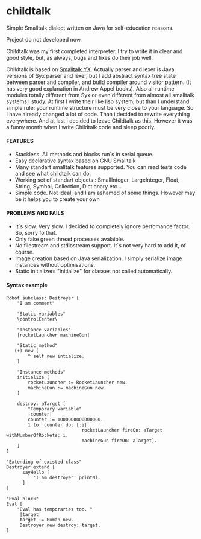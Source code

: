 childtalk
==========

Simple Smalltalk dialect written on Java for self-education reasons.<br />

Project do not developed now.

Childtalk was my first completed interpreter. I try to write it in clear and good style,&nbsp;but,&nbsp;as always,&nbsp;bugs and fixes do their job well.

Childtalk is based on <a href = 'http://code.google.com/p/syx/'>Smalltalk YX</a>.
Actually parser and lexer is Java versions of Syx parser and lexer, but I add abstract syntax tree state between parser and compiler,
and build compiler around visitor pattern. (It has very good explanation in  Andrew Appel books). 
Also all runtime modules totally different from Syx or even different from almost all smalltalk systems I study.
At first I write their like lisp system, but than I understand simple rule:
your runtime structure must be very close to your language. So I have already changed a lot of code.
Than i decided to rewrite everything everywhere. And at last i decided to leave Childtalk as this. 
However it was a funny month when I write Childtalk code and sleep poorly.

<h4>FEATURES</h4>
<ul>
<li> Stackless. All methods and blocks run`s in serial queue.</li>
<li> Easy declarative syntax based on GNU Smalltalk </li>
<li> Many standart smalltalk features supported. You can read tests code and see what childtalk can do.</li>
<li> Working set of standart objects : SmallInteger, LargeInteger, Float, String, Symbol, Collection, Dictionary etc...
<li> Simple code. Not ideal, and I am ashamed of some things. However may be it helps you to create your own</li>
</ul>

<h4>PROBLEMS AND FAILS</h4>
<ul>
<li> It`s slow. Very slow. I decided to completely ignore perfomance factor. So, sorry fo that. </li>
<li> Only fake green thread processes avalaible.</li>
<li> No filestream and stdiostream support. It`s not very hard to add it, of course. </li>
<li> Image creation based on Java serialization. I simply serialize image instances without optimisations.</li>
<li> Static initializers "initialize" for classes not called automatically. </li>
</ul>

<h4>Syntax example</h4>

```
Robot subclass: Destroyer [
    "I am comment"
    
    "Static variables"
    \controlCenter\

    "Instance variables"
    |rocketLauncher machineGun|
    
    "Static method"
   (+) new [
        ^ self new intialize.
    ]

    "Instance methods"
    initialize [
    	rocketLauncher := RocketLauncher new.
        machineGun := machineGun new.
    ]

    destroy: aTarget [
    	"Temporary variable"
    	|counter|
        counter := 1000000000000000.
        1 to: counter do: [:i| 
                            rocketLauncher fireOn: aTarget withNumberOfRockets: i.
                            machineGun fireOn: aTarget].
    ]
]

"Extending of existed class"
Destroyer extend [
      sayHello [
          'I am destroyer' printNl.
      ]
]

"Eval block"
Eval [
    "Eval has temporaries too. "
     |target|
     target := Human new.
     Destroyer new destroy: target.
]
```
